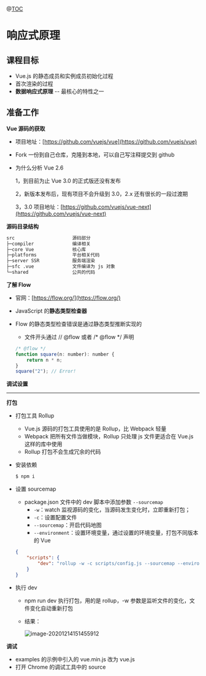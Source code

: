@[TOC](Vue.js源码解析)

# 响应式原理

## 课程目标

* Vue.js 的静态成员和实例成员初始化过程
* 首次渲染的过程
* **数据响应式原理** -- 最核心的特性之一

## 准备工作

**Vue 源码的获取**

* 项目地址：[https://github.com/vuejs/vue](https://github.com/vuejs/vue)

* Fork 一份到自己仓库，克隆到本地，可以自己写注释提交到 github

* 为什么分析 Vue 2.6

  1，到目前为止 Vue 3.0 的正式版还没有发布

  2，新版本发布后，现有项目不会升级到 3.0，2.x 还有很长的一段过渡期

  3，3.0 项目地址：[https://github.com/vuejs/vue-next](https://github.com/vuejs/vue-next)

**源码目录结构**

```markdown
src                     源码部分
├─compiler              编译相关 
├─core Vue              核心库 
├─platforms             平台相关代码 
├─server SSR            服务端渲染 
├─sfc .vue              文件编译为 js 对象 
└─shared                公共的代码
```

**了解 Flow**

* 官网：[https://flow.org/](https://flow.org/)

* JavaScript 的**静态类型检查器**

* Flow 的静态类型检查错误是通过静态类型推断实现的

  * 文件开头通过 // @flow 或者 /* @flow */ 声明

  ```js
  /* @flow */ 
  function square(n: number): number { 
      return n * n; 
  }
  square("2"); // Error!
  ```

**调试设置**

****

**打包**

* 打包工具 Rollup

  * Vue.js 源码的打包工具使用的是 Rollup，比 Webpack 轻量
  * Webpack 把所有文件当做模块，Rollup 只处理 js 文件更适合在 Vue.js 这样的库中使用
  * Rollup 打包不会生成冗余的代码

* 安装依赖

  ```powershell
  $ npm i
  ```

* 设置 sourcemap

  * package.json 文件中的 dev 脚本中添加参数 `--sourcemap`
    * `-w`：watch 监视源码的变化，当源码发生变化时，立即重新打包；
    * `-c`：设置配置文件 
    * `--sourcemap`：开启代码地图
    * `--environment`：设置环境变量，通过设置的环境变量，打包不同版本的 Vue

  ```json
  {
      "scripts": {
          "dev": "rollup -w -c scripts/config.js --sourcemap --environment TARGET:web- full-dev"        
      }
  }
  ```

* 执行 dev 

  * npm run dev 执行打包，用的是 rollup，-w 参数是监听文件的变化，文件变化自动重新打包

  * 结果：

    ![image-20201214151455912](C:\Users\li_sh\AppData\Roaming\Typora\typora-user-images\image-20201214151455912.png)

**调试**

* examples 的示例中引入的 vue.min.js 改为 vue.js
* 打开 Chrome 的调试工具中的 source











